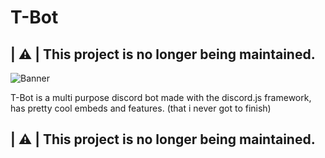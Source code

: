 # T-Bot
## | :warning: | This project is no longer being maintained.

![Banner](https://i.imgur.com/bmeX76C.png)

T-Bot is a multi purpose discord bot made with the discord.js framework, has pretty cool embeds and features. (that i never got to finish)

## | :warning: | This project is no longer being maintained.
